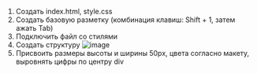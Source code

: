 1. Создать index.html, style.css
2. Создать базовую разметку (комбинация клавиш: Shift + 1, затем ажать Tab)
3. Подключить файл со стилями
4. Создать структуру
 ![image](https://user-images.githubusercontent.com/113675674/192537634-2fca7e2f-653c-4634-a4c2-b1b304bd10ee.png)
5. Присвоить размеры высоты и ширины 50px, цвета согласно макету, выровнять цифры по центру div 
